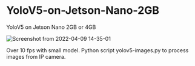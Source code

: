 # YoloV5-on-Jetson-Nano-2GB
YoloV5 on Jetson Nano 2GB or 4GB

![Screenshot from 2022-04-09 14-35-01](https://user-images.githubusercontent.com/30973162/162574451-938f769a-368f-4457-87a6-77d5a7d439be.png)

Over 10 fps with small model. Python script yolov5-images.py to process images from IP camera.
